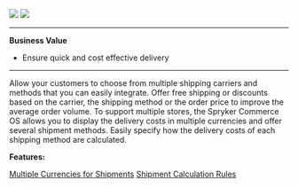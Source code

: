 <div class='feature-text'>
    <div class='feature-images'>
    <img class="light-mode" src="https://spryker.s3.eu-central-1.amazonaws.com/docs/Document+360/Capabilities+icons/light/shipment.svg"/>
    <img class="dark-mode" src="https://spryker.s3.eu-central-1.amazonaws.com/docs/Document+360/Capabilities+icons/dark/shipment.svg"/>
    </div>
    <div class="feature-text-wrap">

***
**Business Value**
* Ensure quick and cost effective delivery
***

Allow your customers to choose from multiple shipping carriers and methods that you can easily integrate. Offer free shipping or discounts based on the carrier, the shipping method or the order price to improve the average order volume. To support multiple stores, the Spryker Commerce OS allows you to display the delivery costs in multiple currencies and offer several shipment methods. Easily specify how the delivery costs of each shipping method are calculated.
 </div>
</div>

**Features:**
<div>
<!-- <a class="feature-link" href="https://documentation.spryker.com/docs/en/en/shipment-carriers-methods">Carriers Companies and Delivery Methods</a> -->
<a class="feature-link" href="https://documentation.spryker.com/docs/en/en/multiple-currency-shipment">Multiple Currencies for Shipments</a>
<a class="feature-link" href="https://documentation.spryker.com/docs/en/en/shipment-calculation-rules">Shipment Calculation Rules</a>
   </div>